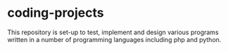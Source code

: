 # coding-projects
This repository is set-up to test, implement and design various programs 
written in a number of programming languages including php and python.
